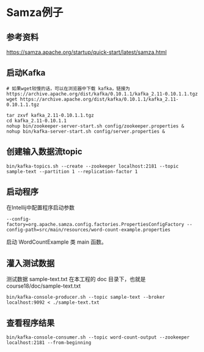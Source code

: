# Samza例子

## 参考资料
https://samza.apache.org/startup/quick-start/latest/samza.html


## 启动Kafka

```
# 如果wget较慢的话，可以在浏览器中下载 kafka，链接为 https://archive.apache.org/dist/kafka/0.10.1.1/kafka_2.11-0.10.1.1.tgz 
wget https://archive.apache.org/dist/kafka/0.10.1.1/kafka_2.11-0.10.1.1.tgz

tar zxvf kafka_2.11-0.10.1.1.tgz
cd kafka_2.11-0.10.1.1
nohup bin/zookeeper-server-start.sh config/zookeeper.properties &
nohup bin/kafka-server-start.sh config/server.properties &
```

## 创建输入数据流topic

```
bin/kafka-topics.sh --create --zookeeper localhost:2181 --topic sample-text --partition 1 --replication-factor 1
```

## 启动程序

在Intellij中配置程序启动参数
```
--config-factory=org.apache.samza.config.factories.PropertiesConfigFactory --config-path=src/main/resources/word-count-example.properties
```
启动 WordCountExample 类 main 函数。

## 灌入测试数据

测试数据 sample-text.txt 在本工程的 doc 目录下，也就是 course18/doc/sample-text.txt

```
bin/kafka-console-producer.sh --topic sample-text --broker localhost:9092 < ./sample-text.txt
```

## 查看程序结果

```
bin/kafka-console-consumer.sh --topic word-count-output --zookeeper localhost:2181 --from-beginning
```
